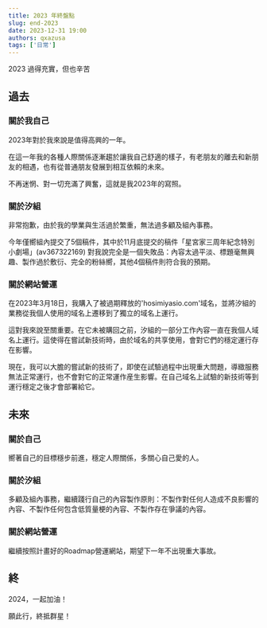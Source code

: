 ```yaml
---
title: 2023 年終盤點
slug: end-2023
date: 2023-12-31 19:00
authors: qxazusa
tags: ['日常']
---
```

2023 過得充實，但也辛苦
<!--truncate-->
## 過去
### 關於我自己
2023年對於我來說是值得高興的一年。

在這一年我的各種人際關係逐漸趨於讓我自己舒適的樣子，有老朋友的離去和新朋友的相遇，也有從普通朋友發展到相互依賴的未來。

不再迷惘、對一切充滿了興奮，這就是我2023年的寫照。

### 關於汐組
非常抱歉，由於我的學業與生活過於繁重，無法過多顧及組內事務。

今年僅嚮組內提交了5個稿件，其中於11月底提交的稿件「星宮家三周年紀念特別小劇場」(av367322169) 對我說完全是一個失敗品：內容太過平淡、標題毫無興趣、製作過於敷衍、完全的粉絲嚮，其他4個稿件則符合我的預期。

### 關於網站營運
在2023年3月18日，我購入了被過期釋放的'hosimiyasio.com'域名，並將汐組的業務從我個人使用的域名上遷移到了獨立的域名上運行。

這對我來說至關重要。在它未被購回之前，汐組的一部分工作內容一直在我個人域名上運行。這使得在嘗試新技術時，由於域名的共享使用，會對它們的穩定運行存在影響。

現在，我可以大膽的嘗試新的技術了，即使在試驗過程中出現重大問題，導緻服務無法正常運行，也不會對它的正常運作産生影響。在自己域名上試驗的新技術等到運行穩定之後才會部署給它。

## 未來
### 關於自己
嚮著自己的目標穩步前進，穩定人際關係，多關心自己愛的人。

### 關於汐組
多顧及組內事務，繼續踐行自己的內容製作原則：不製作對任何人造成不良影響的內容、不製作任何包含低質量梗的內容、不製作存在爭議的內容。

### 關於網站營運
繼續按照計畫好的Roadmap營運網站，期望下一年不出現重大事故。

## 終
2024，一起加油！

願此行，終抵群星！
